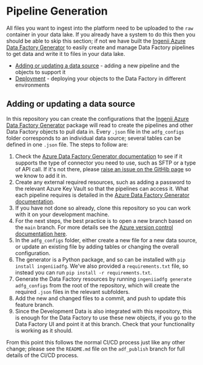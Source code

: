 # Pipeline Generation

All files you want to ingest into the platform need to be uploaded to the `raw` container in your data lake. If you already have a system to do this then you should be able to skip this section; if not we have built the [Ingenii Azure Data Factory Generator](https://github.com/ingenii-solutions/azure-data-factory-generator) to easily create and manage Data Factory pipelines to get data and write it to files in your data lake.

- [Adding or updating a data source](#adding-or-updating-a-data-source) - adding a new pipeline and the objects to support it
- [Deployment](#deployment) - deploying your objects to the Data Factory in different environments

## Adding or updating a data source

In this repository you can create the configurations that the [Ingenii Azure Data Factory Generator](https://github.com/ingenii-solutions/azure-data-factory-generator) package will read to create the pipelines and other Data Factory objects to pull data in. Every `.json` file in the `adfg_configs` folder corresponds to an individual data source; several tables can be defined in one `.json` file. The steps to follow are:

1. Check the [Azure Data Factory Generator documentation](https://github.com/ingenii-solutions/azure-data-factory-generator/blob/main/docs/user/Usage.md) to see if it supports the type of connector you need to use, such as SFTP or a type of API call. If it's not there, please [raise an issue on the GitHib page](https://github.com/ingenii-solutions/azure-data-factory-generator/issues) so we know to add it in.
2. Create any external required resources, such as adding a password to the relevant Azure Key Vault so that the pipelines can access it. What each pipeline requires is detailed in the [Azure Data Factory Generator documentation](https://github.com/ingenii-solutions/azure-data-factory-generator/blob/main/docs/user/Usage.md).
3. If you have not done so already, clone this repository so you can work with it on your development machine.
4. For the next steps, the best practice is to open a new branch based on the `main` branch. For more details see the [Azure version control documentation here](https://docs.microsoft.com/en-us/azure/data-factory/source-control#version-control).
5. In the `adfg_configs` folder, either create a new file for a new data source, or update an existing file by adding tables or changing the overall configuration.
6. The generator is a Python package, and so can be installed with `pip install ingeniiadfg`. We've also provided a `requirements.txt` file, so instead you can run `pip install -r requirements.txt`.
7. Generate the Data Factory resources by running `ingeniiadfg generate adfg_configs` from the root of the repository, which will create the required `.json` files in the relevant subfolders.
8. Add the new and changed files to a commit, and push to update this feature branch.
9. Since the Development Data is also integrated with this repository, this is enough for the Data Factory to use these new objects, if you go to the Data Factory UI and point it at this branch. Check that your functionality is working as it should.

From this point this follows the normal CI/CD process just like any other change; please see the `README.md` file on the `adf_publish` branch for full details of the CI/CD process.
